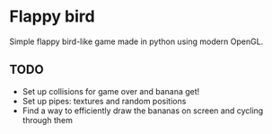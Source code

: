 # Flappy bird

Simple flappy bird-like game made in python using modern OpenGL.

## TODO

- Set up collisions for game over and banana get!
- Set up pipes: textures and random positions
- Find a way to efficiently draw the bananas on screen and cycling through them

